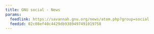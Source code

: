 ```yaml
---
title: GNU social - News
params:
  feedlink: https://savannah.gnu.org/news/atom.php?group=social
  feedid: 02c08ef40c4429db9389497491019758
---
```

